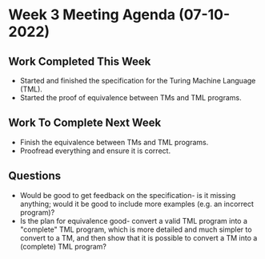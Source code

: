 # Week 3 Meeting Agenda (07-10-2022)

## Work Completed This Week
- Started and finished the specification for the Turing Machine Language (TML).
- Started the proof of equivalence between TMs and TML programs.

## Work To Complete Next Week
- Finish the equivalence between TMs and TML programs.
- Proofread everything and ensure it is correct.

## Questions
- Would be good to get feedback on the specification- is it missing anything; would it be good to include more examples (e.g. an incorrect program)?
- Is the plan for equivalence good- convert a valid TML program into a "complete" TML program, which is more detailed and much simpler to convert to a TM, and then show that it is possible to convert a TM into a (complete) TML program?

